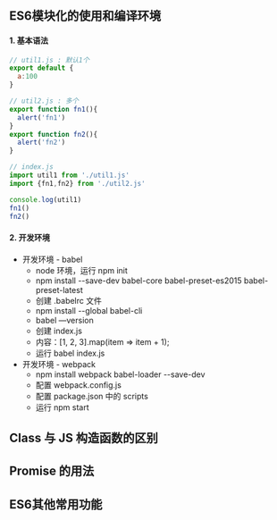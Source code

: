 ## ES6模块化的使用和编译环境

#### 1. 基本语法

```javascript
// util1.js : 默认1个
export default {
  a:100
}

// util2.js : 多个
export function fn1(){
  alert('fn1')
}
export function fn2(){
  alert('fn2')
}

// index.js
import util1 from './util1.js'
import {fn1,fn2} from './util2.js'

console.log(util1)
fn1()
fn2()
```

#### 2. 开发环境

- 开发环境 - babel
  - node 环境，运行 npm init
  - npm install --save-dev babel-core babel-preset-es2015 babel-preset-latest
  - 创建 .babelrc 文件
  - npm install --global babel-cli
  - babel —version
  - 创建 index.js
  - 内容：[1, 2, 3].map(item => item + 1);
  - 运行 babel index.js
- 开发环境 - webpack
  - npm install webpack babel-loader --save-dev
  - 配置 webpack.config.js
  - 配置 package.json 中的 scripts
  - 运行 npm start 

## Class 与 JS 构造函数的区别

## Promise 的用法

## ES6其他常用功能

